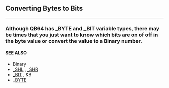 ## Converting Bytes to Bits
---

### Although QB64 has _BYTE and _BIT variable types, there may be times that you just want to know which bits are on of off in the byte value or convert the value to a Binary number.

#### SEE ALSO
* Binary
* [_SHL](./_SHL.md) , [_SHR](./_SHR.md)
* [_BIT](./_BIT.md) , &B
* [_BYTE](./_BYTE.md)
